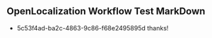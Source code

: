 ## OpenLocalization Workflow Test MarkDown
* 5c53f4ad-ba2c-4863-9c86-f68e2495895d thanks!

<!--HONumber=Jul16_HO3-->


